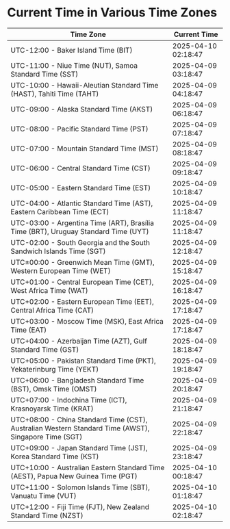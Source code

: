 # Current Time in Various Time Zones

| Time Zone | Current Time |
|-----------|--------------|
| UTC-12:00 - Baker Island Time (BIT) | 2025-04-10 02:18:47 |
| UTC-11:00 - Niue Time (NUT), Samoa Standard Time (SST) | 2025-04-09 03:18:47 |
| UTC-10:00 - Hawaii-Aleutian Standard Time (HAST), Tahiti Time (TAHT) | 2025-04-09 04:18:47 |
| UTC-09:00 - Alaska Standard Time (AKST) | 2025-04-09 06:18:47 |
| UTC-08:00 - Pacific Standard Time (PST) | 2025-04-09 07:18:47 |
| UTC-07:00 - Mountain Standard Time (MST) | 2025-04-09 08:18:47 |
| UTC-06:00 - Central Standard Time (CST) | 2025-04-09 09:18:47 |
| UTC-05:00 - Eastern Standard Time (EST) | 2025-04-09 10:18:47 |
| UTC-04:00 - Atlantic Standard Time (AST), Eastern Caribbean Time (ECT) | 2025-04-09 11:18:47 |
| UTC-03:00 - Argentina Time (ART), Brasília Time (BRT), Uruguay Standard Time (UYT) | 2025-04-09 11:18:47 |
| UTC-02:00 - South Georgia and the South Sandwich Islands Time (SGT) | 2025-04-09 12:18:47 |
| UTC±00:00 - Greenwich Mean Time (GMT), Western European Time (WET) | 2025-04-09 15:18:47 |
| UTC+01:00 - Central European Time (CET), West Africa Time (WAT) | 2025-04-09 16:18:47 |
| UTC+02:00 - Eastern European Time (EET), Central Africa Time (CAT) | 2025-04-09 17:18:47 |
| UTC+03:00 - Moscow Time (MSK), East Africa Time (EAT) | 2025-04-09 17:18:47 |
| UTC+04:00 - Azerbaijan Time (AZT), Gulf Standard Time (GST) | 2025-04-09 18:18:47 |
| UTC+05:00 - Pakistan Standard Time (PKT), Yekaterinburg Time (YEKT) | 2025-04-09 19:18:47 |
| UTC+06:00 - Bangladesh Standard Time (BST), Omsk Time (OMST) | 2025-04-09 20:18:47 |
| UTC+07:00 - Indochina Time (ICT), Krasnoyarsk Time (KRAT) | 2025-04-09 21:18:47 |
| UTC+08:00 - China Standard Time (CST), Australian Western Standard Time (AWST), Singapore Time (SGT) | 2025-04-09 22:18:47 |
| UTC+09:00 - Japan Standard Time (JST), Korea Standard Time (KST) | 2025-04-09 23:18:47 |
| UTC+10:00 - Australian Eastern Standard Time (AEST), Papua New Guinea Time (PGT) | 2025-04-10 00:18:47 |
| UTC+11:00 - Solomon Islands Time (SBT), Vanuatu Time (VUT) | 2025-04-10 01:18:47 |
| UTC+12:00 - Fiji Time (FJT), New Zealand Standard Time (NZST) | 2025-04-10 02:18:47 |
